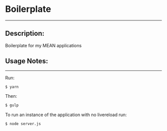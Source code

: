 # Boilerplate
---
## Description:
Boilerplate for my MEAN applications

## Usage Notes:
---
Run:
```bash
$ yarn
```

Then:
```bash
$ gulp
```

To run an instance of the application with no livereload run:
```bash
$ node server.js
```

